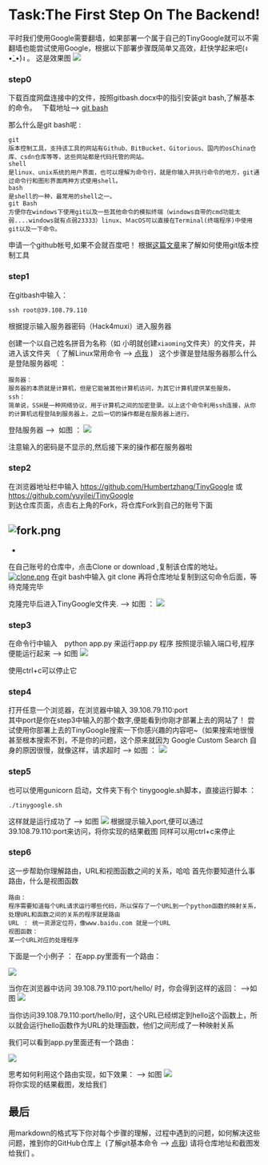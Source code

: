 # Task:The First Step On The Backend!

平时我们使用Google需要翻墙，如果部署一个属于自己的TinyGoogle就可以不需翻墙也能尝试使用Google，根据以下部署步骤既简单又高效，赶快学起来吧(ง •̀_•́)ง 。 
这是效果图 ![](https://github.com/yuyilei/TinyGoogle/blob/master/picture/屏幕快照%202017-07-27%2015.49.57.png)

### step0
下载百度网盘连接中的文件，按照gitbash.docx中的指引安装git bash,了解基本的命令。   下载地址--> [git bash](http://pan.baidu.com/s/1slWFqqD)

那么什么是git bash呢 : 

```
git 
版本控制工具，支持该工具的网站有Github、BitBucket、Gitorious、国内的osChina仓库、csdn仓库等等，这些网站都是代码托管的网站。
shell
是linux、unix系统的用户界面，也可以理解为命令行，就是你输入并执行命令的地方，git通过命令行和图形界面两种方式使用shell。
bash
是shell的一种，最常用的shell之一。
git Bash
方便你在windows下使用git以及一些其他命令的模拟终端（windows自带的cmd功能太弱....windows就有点弱23333）linux、ＭacOS可以直接在Terminal(终端程序)中使用git以及一下命令。
```

申请一个github帐号,如果不会就百度吧！
根据[这篇文章](http://www.jianshu.com/p/19a3e78aafd0)来了解如何使用git版本控制工具

### step1
在gitbash中输入：

    ssh root@39.108.79.110

根据提示输入服务器密码（Hack4muxi）进入服务器

创建一个以自己姓名拼音为名称（如 小明就创建`xiaoming`文件夹）的文件夹，并进入该文件夹 （ 了解Linux常用命令 --> [点我](http://blog.csdn.net/ljianhui/article/details/11100625/) )  
这个步骤是登陆服务器那么什么是登陆服务器呢 ： 

```
服务器：
服务器的本质就是计算机，但是它能被其他计算机访问，为其它计算机提供某些服务。
ssh：
简单说，SSH是一种网络协议，用于计算机之间的加密登录。以上这个命令利用ssh连接，从你的计算机远程登陆到服务器上，之后一切的操作都是在服务器上进行。

```
登陆服务器 -->  如图 ： 
![](https://github.com/yuyilei/TinyGoogle/blob/master/picture/屏幕快照%202017-07-31%2015.08.31.png)

注意输入的密码是不显示的,然后接下来的操作都在服务器啦

### step2

在浏览器地址栏中输入 https://github.com/Humbertzhang/TinyGoogle 或 https://github.com/yuyilei/TinyGoogle   
到达仓库页面，点击右上角的Fork，将仓库Fork到自己的账号下面

![fork.png](https://storage1.cuntuku.com/2017/07/31/fork.png)
-
-
在自己账号的仓库中，点击Clone or download ,复制该仓库的地址。
[![clone.png](https://storage2.cuntuku.com/2017/07/31/clone.png)](https://cuntuku.com/image/4Komo)
在git bash中输入
git clone 再将仓库地址复制到这句命令后面，等待克隆完毕

克隆完毕后进入TinyGoogle文件夹. 
--> 如图 ： 
![](https://github.com/yuyilei/TinyGoogle/blob/master/picture/屏幕快照%202017-07-31%2015.19.15.png) 


### step3
在命令行中输入　python app.py  来运行app.py 程序
按照提示输入端口号,程序便能运行起来
--> 如图 
![](https://github.com/yuyilei/TinyGoogle/blob/master/picture/屏幕快照%202017-07-31%2015.31.50.png)  

使用ctrl+c可以停止它


### step4
打开任意一个浏览器，在浏览器中输入 39.108.79.110:port    
其中port是你在step3中输入的那个数字,便能看到你刚才部署上去的网站了！
尝试使用你部署上去的TinyGoogle搜索一下你感兴趣的内容吧~（如果搜索地很慢甚至根本搜索不到，不是你的问题，这个原来就因为 Google Custom Search 自身的原因很慢，就像这样，请求超时 --> 如图 ： 
![](https://github.com/yuyilei/TinyGoogle/blob/master/picture/屏幕快照%202017-07-31%2015.54.25.png)

### step5 
也可以使用gunicorn 启动，文件夹下有个 tinygoogle.sh脚本，直接运行脚本 ： 

```
./tinygoogle.sh 
``` 
这样就是运行成功了 --> 如图 
![](https://github.com/yuyilei/TinyGoogle/blob/master/picture/屏幕快照%202017-07-31%2016.07.40.png) 
根据提示输入port,便可以通过39.108.79.110:port来访问，将你实现的结果截图
同样可以用ctrl+c来停止 


### step6 
这一步帮助你理解路由，URL和视图函数之间的关系，哈哈
首先你要知道什么事路由，什么是视图函数 
 ```
 路由： 
 程序需要知道每个URL请求运行哪些代码，所以保存了一个URL到一个python函数的映射关系，处理URL和函数之间的关系的程序就是路由 
 URL ： 统一资源定位符，像www.baidu.com 就是一个URL 
 视图函数：  
 某一个URL对应的处理程序
 ```
 下面是一个小例子 ： 在app.py里面有一个路由：
 
 ![](https://github.com/yuyilei/TinyGoogle/blob/master/picture/屏幕快照%202017-08-02%2023.29.12.png) 
 
 当你在浏览器中访问 39.108.79.110:port/hello/ 时，你会得到这样的返回：
 -->如图
 ![](https://github.com/yuyilei/TinyGoogle/blob/master/picture/屏幕快照%202017-08-02%2023.30.44.png)  
 
 当你访问39.108.79.110:port/hello/时，这个URL已经绑定到hello这个函数上，所以就会运行hello函数作为URL的处理函数，他们之间形成了一种映射关系 
 
 我们可以看到app.py里面还有一个路由： 
 
 ![](https://github.com/yuyilei/TinyGoogle/blob/master/picture/屏幕快照%202017-08-02%2023.40.25.png) 
 
 思考如何利用这个路由实现，如下效果： 
 --> 如图 
 ![](https://github.com/yuyilei/TinyGoogle/blob/master/picture/屏幕快照%202017-08-02%2023.41.26.png)      
将你实现的结果截图，发给我们


## 最后 
用markdown的格式写下你对每个步骤的理解，过程中遇到的问题，如何解决这些问题，推到你的GitHub仓库上  (了解git基本命令 --> [点我](http://www.ruanyifeng.com/blog/2015/12/git-cheat-sheet.html))
请将仓库地址和截图发给我们 。

